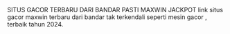 SITUS GACOR TERBARU DARI BANDAR PASTI MAXWIN JACKPOT
link situs gacor maxwin terbaru dari bandar tak terkendali seperti mesin gacor , terbaik tahun 2024.

